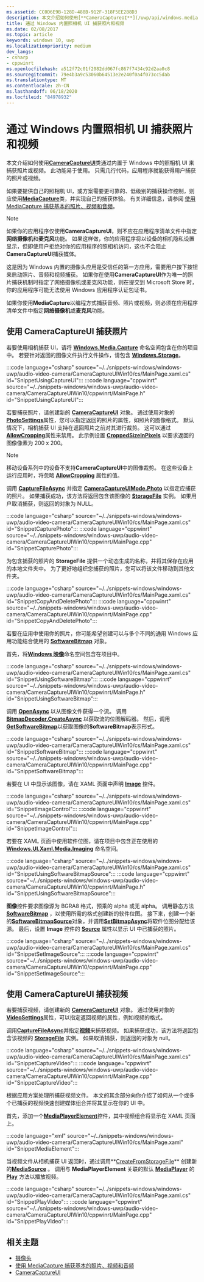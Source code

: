 ```yaml
---
ms.assetid: CC0D6E9B-128D-488B-912F-318F5EE2B8D3
description: 本文介绍如何使用[**CameraCaptureUI**](/uwp/api/windows.media.capture.cameracaptureui)类通过内置于 Windows 中的照相机 UI 来捕获照片或视频。
title: 通过 Windows 内置照相机 UI 捕获照片和视频
ms.date: 02/08/2017
ms.topic: article
keywords: windows 10, uwp
ms.localizationpriority: medium
dev_langs:
- csharp
- cppwinrt
ms.openlocfilehash: a512f72c01f2082dd067fc867f7434c92d2aa0c8
ms.sourcegitcommit: 79e4b3a9c53060b64513e2e240f0a4f073cc5dab
ms.translationtype: MT
ms.contentlocale: zh-CN
ms.lasthandoff: 06/18/2020
ms.locfileid: "84978932"
---
```

# <a name="capture-photos-and-video-with-the-windows-built-in-camera-ui"></a>通过 Windows 内置照相机 UI 捕获照片和视频

本文介绍如何使用[**CameraCaptureUI**](/uwp/api/windows.media.capture.cameracaptureui)类通过内置于 Windows 中的照相机 UI 来捕获照片或视频。 此功能易于使用。 只需几行代码，应用程序就能获得用户捕获的照片或视频。

如果要提供自己的照相机 UI，或方案需要更可靠的、低级别的捕获操作控制，则应使用[**MediaCapture**](/uwp/api/Windows.Media.Capture.MediaCapture)类，并实现自己的捕获体验。 有关详细信息，请参阅 [使用 MediaCapture 捕获基本的照片、视频和音频](basic-photo-video-and-audio-capture-with-MediaCapture.md)。

> [!NOTE]
> 如果你的应用程序仅使用**CameraCaptureUI**，则不应在应用程序清单文件中指定**网络摄像机**和**麦克风**功能。 如果这样做，你的应用程序将以设备的相机隐私设置显示，但即使用户拒绝对你的应用程序的照相机访问，这也不会阻止**CameraCaptureUI**捕获媒体。 <p>这是因为 Windows 内置的摄像头应用是受信任的第一方应用，需要用户按下按钮来启动照片、音频和视频捕获。 如果你在使用**CameraCaptureUI**作为唯一的照片捕获机制时指定了网络摄像机或麦克风功能，则在提交到 Microsoft Store 时，你的应用程序可能无法使用 Windows 应用程序认证包证书。<p>
如果你使用**MediaCapture**以编程方式捕获音频、照片或视频，则必须在应用程序清单文件中指定**网络摄像机**或**麦克风**功能。

## <a name="capture-a-photo-with-cameracaptureui"></a>使用 CameraCaptureUI 捕获照片

若要使用相机捕获 UI，请将 [**Windows.Media.Capture**](/uwp/api/Windows.Media.Capture) 命名空间包含在你的项目中。 若要针对返回的图像文件执行文件操作，请包含 [**Windows.Storage**](/uwp/api/Windows.Storage)。

:::code language="csharp" source="~/../snippets-windows/windows-uwp/audio-video-camera/CameraCaptureUIWin10/cs/MainPage.xaml.cs" id="SnippetUsingCaptureUI":::
:::code language="cppwinrt" source="~/../snippets-windows/windows-uwp/audio-video-camera/CameraCaptureUIWin10/cppwinrt/MainPage.h" id="SnippetUsingCaptureUI":::

若要捕获照片，请创建新的 [**CameraCaptureUI**](/uwp/api/Windows.Media.Capture.CameraCaptureUI) 对象。 通过使用对象的[**PhotoSettings**](/uwp/api/windows.media.capture.cameracaptureui.photosettings)属性，您可以指定返回的照片的属性，如照片的图像格式。 默认情况下，相机捕获 UI 支持在返回照片之前对其进行裁剪。 这可以通过[**AllowCropping**](/uwp/api/windows.media.capture.cameracaptureuiphotocapturesettings.allowcropping)属性来禁用。 此示例设置 [**CroppedSizeInPixels**](/uwp/api/windows.media.capture.cameracaptureuiphotocapturesettings.croppedsizeinpixels) 以要求返回的图像像素为 200 x 200。

> [!NOTE]
> 移动设备系列中的设备不支持**CameraCaptureUI**中的图像裁剪。 在这些设备上运行应用时，将忽略 [**AllowCropping**](/uwp/api/windows.media.capture.cameracaptureuiphotocapturesettings.allowcropping) 属性的值。

调用 [**CaptureFileAsync**](/uwp/api/windows.media.capture.cameracaptureui.capturefileasync) 并指定 [**CameraCaptureUIMode.Photo**](/uwp/api/Windows.Media.Capture.CameraCaptureUIMode) 以指定应捕获的照片。 如果捕获成功，该方法将返回包含该图像的 [**StorageFile**](/uwp/api/Windows.Storage.StorageFile) 实例。 如果用户取消捕获，则返回的对象为 NULL。

:::code language="csharp" source="~/../snippets-windows/windows-uwp/audio-video-camera/CameraCaptureUIWin10/cs/MainPage.xaml.cs" id="SnippetCapturePhoto":::
:::code language="cppwinrt" source="~/../snippets-windows/windows-uwp/audio-video-camera/CameraCaptureUIWin10/cppwinrt/MainPage.cpp" id="SnippetCapturePhoto":::

为包含捕获的照片的 **StorageFile** 提供一个动态生成的名称，并将其保存在应用的本地文件夹中。 为了更好地组织您捕获的照片，您可以将该文件移动到其他文件夹。

:::code language="csharp" source="~/../snippets-windows/windows-uwp/audio-video-camera/CameraCaptureUIWin10/cs/MainPage.xaml.cs" id="SnippetCopyAndDeletePhoto":::
:::code language="cppwinrt" source="~/../snippets-windows/windows-uwp/audio-video-camera/CameraCaptureUIWin10/cppwinrt/MainPage.cpp" id="SnippetCopyAndDeletePhoto":::

若要在应用中使用你的照片，你可能希望创建可以与多个不同的通用 Windows 应用功能结合使用的 [**SoftwareBitmap**](/uwp/api/Windows.Graphics.Imaging.SoftwareBitmap) 对象。

首先，将[**Windows 映像**](/uwp/api/Windows.Graphics.Imaging)命名空间包含在项目中。

:::code language="csharp" source="~/../snippets-windows/windows-uwp/audio-video-camera/CameraCaptureUIWin10/cs/MainPage.xaml.cs" id="SnippetUsingSoftwareBitmap":::
:::code language="cppwinrt" source="~/../snippets-windows/windows-uwp/audio-video-camera/CameraCaptureUIWin10/cppwinrt/MainPage.h" id="SnippetUsingSoftwareBitmap":::

调用 [**OpenAsync**](/uwp/api/windows.storage.istoragefile.openasync) 以从图像文件获得一个流。 调用 [**BitmapDecoder.CreateAsync**](/uwp/api/windows.graphics.imaging.bitmapdecoder.createasync) 以获取流的位图解码器。 然后，调用[**GetSoftwareBitmap**](/uwp/api/windows.graphics.imaging.bitmapdecoder.getsoftwarebitmapasync)以获取图像的**SoftwareBitmap**表示形式。

:::code language="csharp" source="~/../snippets-windows/windows-uwp/audio-video-camera/CameraCaptureUIWin10/cs/MainPage.xaml.cs" id="SnippetSoftwareBitmap":::
:::code language="cppwinrt" source="~/../snippets-windows/windows-uwp/audio-video-camera/CameraCaptureUIWin10/cppwinrt/MainPage.cpp" id="SnippetSoftwareBitmap":::

若要在 UI 中显示该图像，请在 XAML 页面中声明 [**Image**](/uwp/api/Windows.UI.Xaml.Controls.Image) 控件。

:::code language="csharp" source="~/../snippets-windows/windows-uwp/audio-video-camera/CameraCaptureUIWin10/cs/MainPage.xaml.cs" id="SnippetImageControl":::
:::code language="cppwinrt" source="~/../snippets-windows/windows-uwp/audio-video-camera/CameraCaptureUIWin10/cppwinrt/MainPage.cpp" id="SnippetImageControl":::

若要在 XAML 页面中使用软件位图，请在项目中包含正在使用的 [**Windows.UI.Xaml.Media.Imaging**](/uwp/api/Windows.UI.Xaml.Media.Imaging) 命名空间。

:::code language="csharp" source="~/../snippets-windows/windows-uwp/audio-video-camera/CameraCaptureUIWin10/cs/MainPage.xaml.cs" id="SnippetUsingSoftwareBitmapSource":::
:::code language="cppwinrt" source="~/../snippets-windows/windows-uwp/audio-video-camera/CameraCaptureUIWin10/cppwinrt/MainPage.h" id="SnippetUsingSoftwareBitmapSource":::

**图像**控件要求图像源为 BGRA8 格式，预乘的 alpha 或无 alpha。 调用静态方法[**SoftwareBitmap**](/uwp/api/windows.graphics.imaging.softwarebitmap.convert) ，以使用所需的格式创建新的软件位图。 接下来，创建一个新的[**SoftwareBitmapSource**](/uwp/api/Windows.UI.Xaml.Media.Imaging.SoftwareBitmapSource)对象，并调用[**SetBitmapAsync**](/uwp/api/windows.ui.xaml.media.imaging.softwarebitmapsource.setbitmapasync)将软件位图分配给该源。 最后，设置 **Image** 控件的 [**Source**](/uwp/api/windows.ui.xaml.controls.image.source) 属性以显示 UI 中已捕获的照片。

:::code language="csharp" source="~/../snippets-windows/windows-uwp/audio-video-camera/CameraCaptureUIWin10/cs/MainPage.xaml.cs" id="SnippetSetImageSource":::
:::code language="cppwinrt" source="~/../snippets-windows/windows-uwp/audio-video-camera/CameraCaptureUIWin10/cppwinrt/MainPage.cpp" id="SnippetSetImageSource":::

## <a name="capture-a-video-with-cameracaptureui"></a>使用 CameraCaptureUI 捕获视频

若要捕获视频，请创建新的 [**CameraCaptureUI**](/uwp/api/Windows.Media.Capture.CameraCaptureUI) 对象。 通过使用对象的[**VideoSettings**](/uwp/api/windows.media.capture.cameracaptureui.videosettings)属性，可以指定返回视频的属性，例如视频的格式。

调用[**CaptureFileAsync**](/uwp/api/windows.media.capture.cameracaptureui.capturefileasync)并指定[**视频**](/uwp/api/windows.media.capture.cameracaptureui.videosettings)来捕获视频。 如果捕获成功，该方法将返回包含该视频的 [**StorageFile**](/uwp/api/Windows.Storage.StorageFile) 实例。 如果取消捕获，则返回的对象为 null。

:::code language="csharp" source="~/../snippets-windows/windows-uwp/audio-video-camera/CameraCaptureUIWin10/cs/MainPage.xaml.cs" id="SnippetCaptureVideo":::
:::code language="cppwinrt" source="~/../snippets-windows/windows-uwp/audio-video-camera/CameraCaptureUIWin10/cppwinrt/MainPage.cpp" id="SnippetCaptureVideo":::

根据应用方案处理所捕获视频文件。 本文的其余部分向你介绍了如何从一个或多个已捕获的视频快速创建媒体组合并将其显示在你的 UI 中。

首先，添加一个[**MediaPlayerElement**](/uwp/api/Windows.UI.Xaml.Controls.MediaPlayerElement)控件，其中视频组合将显示在 XAML 页面上。

:::code language="xml" source="~/../snippets-windows/windows-uwp/audio-video-camera/CameraCaptureUIWin10/cs/MainPage.xaml" id="SnippetMediaElement":::

当视频文件从相机捕获 UI 返回时，通过调用**[CreateFromStorageFile](/uwp/api/windows.media.core.mediasource.createfromstoragefile)** 创建新的[**MediaSource**](/uwp/api/windows.media.core.mediasource) 。 调用与 **MediaPlayerElement** 关联的默认 **[MediaPlayer](/uwp/api/windows.media.playback.mediaplayer)** 的 **[Play](/uwp/api/windows.media.playback.mediaplayer.Play)** 方法以播放视频。

:::code language="csharp" source="~/../snippets-windows/windows-uwp/audio-video-camera/CameraCaptureUIWin10/cs/MainPage.xaml.cs" id="SnippetPlayVideo":::
:::code language="cppwinrt" source="~/../snippets-windows/windows-uwp/audio-video-camera/CameraCaptureUIWin10/cppwinrt/MainPage.cpp" id="SnippetPlayVideo":::

## <a name="related-topics"></a>相关主题

* [摄像头](camera.md)
* [使用 MediaCapture 捕获基本的照片、视频和音频](basic-photo-video-and-audio-capture-with-MediaCapture.md)
* [CameraCaptureUI](/uwp/api/Windows.Media.Capture.CameraCaptureUI)
